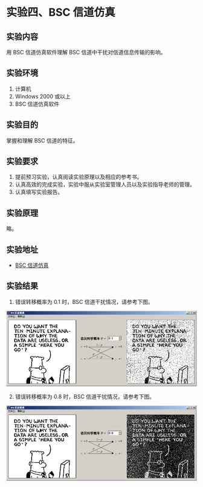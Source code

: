 # 实验四、BSC 信道仿真

## 实验内容

用 BSC 信道仿真软件理解 BSC 信道中干扰对信道信息传输的影响。

## 实验环境

1. 计算机
2. Windows 2000 或以上
3. BSC 信道仿真软件

## 实验目的

掌握和理解 BSC 信道的特征。

## 实验要求

1. 提前预习实验，认真阅读实验原理以及相应的参考书。
2. 认真高效的完成实验，实验中服从实验室管理人员以及实验指导老师的管理。
3. 认真填写实验报告。

## 实验原理

略。

## 实验地址

- [BSC 信道仿真](https://info-lab.wangding.in/labs/lab04.html)
  
## 实验结果

1. 错误转移概率为 0.1 时，BSC 信道干扰情况，请参考下图。

  ![BSC 信道仿真实验结果 1，王顶，408542507@qq.com](images/lab04-01.png)

2. 错误转移概率为 0.8 时，BSC 信道干扰情况，请参考下图。

  ![BSC 信道仿真实验结果 2，王顶，408542507@qq.com](images/lab04-02.png)
